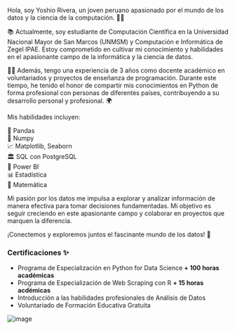 Hola, soy Yoshio Rivera, un joven peruano apasionado por el mundo de los datos y la ciencia de la computación. 👨‍🎓

📚 Actualmente, soy estudiante de Computación Científica en la Universidad Nacional Mayor de San Marcos (UNMSM) y Computación e Informática de Zegel IPAE. Estoy comprometido en cultivar mi conocimiento y habilidades en el apasionante campo de la informática y la ciencia de datos.

🧑‍🏫 Además, tengo una experiencia de 3 años como docente académico en voluntariados y proyectos de enseñanza de programación. Durante este tiempo, he tenido el honor de compartir mis conocimientos en Python de forma profesional con personas de diferentes países, contribuyendo a su desarrollo personal y profesional. 🌍

Mis habilidades incluyen:

🐼 Pandas  
🔢 Numpy  
📈 Matplotlib, Seaborn  
🏛 SQL con PostgreSQL  
💼 Power BI  
📊 Estadística  
🧮 Matemática  

Mi pasión por los datos me impulsa a explorar y analizar información de manera efectiva para tomar decisiones fundamentadas. Mi objetivo es seguir creciendo en este apasionante campo y colaborar en proyectos que marquen la diferencia.

¡Conectemos y exploremos juntos el fascinante mundo de los datos! 🤝


### Certificaciones ✨
- Programa de Especialización en Python for Data Science **+ 100 horas académicas**
- Programa de Especialización de Web Scraping con R  **+ 15 horas acdémicas**
- Introducción a las habilidades profesionales de Análisis de Datos
- Voluntariado de Formación Educativa Gratuita  

![image](https://github.com/yoshioriveraa/yoshioriveraa/assets/112029157/afc42081-1211-4d01-8675-f45b9df8f1ff)

<!--
**yoshioriveraa/yoshioriveraa** is a ✨ _special_ ✨ repository because its `README.md` (this file) appears on your GitHub profile.

Here are some ideas to get you started:

- 🔭 I’m currently working on ...
- 🌱 I’m currently learning ...
- 👯 I’m looking to collaborate on ...
- 🤔 I’m looking for help with ...
- 💬 Ask me about ...
- 📫 How to reach me: ...
- 😄 Pronouns: ...
- ⚡ Fun fact: ...
-->
